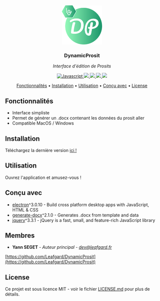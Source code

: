 <p align="center"><img src="assets/img/DynamicProsit.png" height="128" alt="DynamicProsit"></p>
<h3 align="center">DynamicProsit</h3>
<p align="center"><i>Interface d'édition de Prosits</i><p>



<p align="center">
  <a href="https://forthebadge.com">
    <img src="https://forthebadge.com/images/badges/made-with-javascript.svg" alt="Javascript">
  </a>
  <a href="https://forthebadge.com">
      <img src="https://forthebadge.com/images/badges/powered-by-water.svg">
  </a>
  <a href="https://github.com/Leafgard/DynamicProsit/issues">
      <img src="https://img.shields.io/github/issues/Leafgard/DynamicProsit.svg?style=for-the-badge">
  </a>
  <a href="https://github.com/Leafgard/DynamicProsit/stargazers">
      <img src="https://img.shields.io/github/stars/Leafgard/DynamicProsit.svg?style=for-the-badge">
  </a>
  <a href="https://paypal.me/Leafgard">
    <img src="https://img.shields.io/badge/$-donate-ff69b4.svg?maxAge=2592000&amp;style=for-the-badge">
  </a>
</p>

<p align="center">
  <a href="#fonctionnalites">Fonctionnalités</a> •
  <a href="#installation">Installation</a> •
  <a href="#utilisation">Utilisation</a> •
  <a href="#concu-avec">Conçu avec</a> •
  <a href="#license">License</a>
</p>

## Fonctionnalités

* Interface simpliste
* Permet de générer un .docx contenant les données du prosit aller
* Compatible MacOS / Windows

## Installation

Téléchargez la dernière version [ici !](https://github.com/Leafgard/DynamicProsit/releases)

## Utilisation

Ouvrez l'application et amusez-vous !

## Conçu avec

* [electron](https://www.electronjs.org)^3.0.10 - Build cross platform desktop apps with JavaScript, HTML & CSS
* [generate-docx](https://www.npmjs.com/package/generate-docx)^2.1.0 - Generates .docx from template and data
* [jquery](https://www.npmjs.com/package/jquery)^3.3.1 - jQuery is a fast, small, and feature-rich JavaScript library

## Membres

* **Yann SEGET** - *Auteur principal* - *dev@leafgard.fr*

[https://github.com/Leafgard/DynamicProsit](https://github.com/Leafgard/DynamicProsit)

## License

Ce projet est sous licence MIT - voir le fichier [LICENSE.md](LICENSE.md) pour plus de détails.
